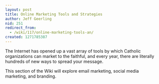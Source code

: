 ```yaml
---
layout: post
title: Online Marketing Tools and Strategies
author: Jeff Geerling
nid: 251
redirect_from:
  - /wiki/117/online-marketing-tools-an/
created: 1271785387
---
```

<p>
	The Internet has opened up a vast array of tools by which Catholic organizations can market to the faithful, and every year, there are literally hundreds of new ways to spread your message.</p>
<p>
	This section of the Wiki will explore email marketing, social media marketing, and branding.</p>
